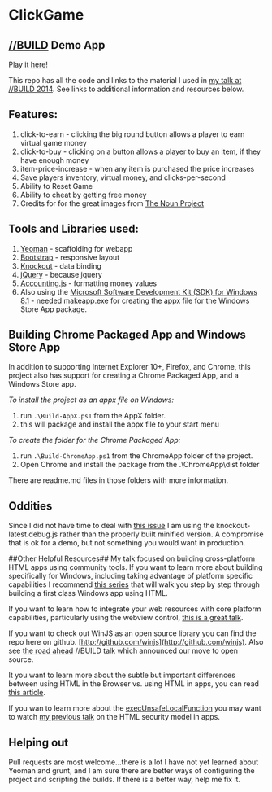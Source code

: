 # ClickGame #


## [//BUILD](http://buildwindows.com) Demo App ##


Play it [here!](https://clickgame.azurewebsites.net)

This repo has all the code and links to the material I used in [my talk at //BUILD 2014](http://msdn.microsoft.com/en-us/library/windows/apps/hh767331.aspx). See links to additional information and resources below.


## Features: ##

  1. click-to-earn - clicking the big round button allows a player to earn virtual game money
  2. click-to-buy - clicking on a button allows a player to buy an item, if they have enough money
  3. item-price-increase - when any item is purchased the price increases
  4. Save players inventory, virtual money, and clicks-per-second
  5. Ability to Reset Game
  6. Ability to cheat by getting free money
  7. Credits for for the great images from [The Noun Project](https://thenounproject.com)


## Tools and Libraries used: ##

  1. [Yeoman](http://yeoman.io) - scaffolding for webapp
  2. [Bootstrap](http://getbootstrap.com/) - responsive layout
  3. [Knockout](http://knockoutjs.com/) - data binding
  4. [jQuery](http://jquery.com/) - because jquery
  3. [Accounting.js](http://josscrowcroft.github.io/accounting.js/) - formatting money values
  4. Also using the [Microsoft Software Development Kit (SDK) for Windows 8.1](http://msdn.microsoft.com/en-US/windows/desktop/bg162891) - needed makeapp.exe for creating the appx file for the Windows Store App package.

## Building Chrome Packaged App and Windows Store App ##

In addition to supporting Internet Explorer 10+, Firefox, and Chrome, this project also has support for creating a Chrome Packaged App, and a Windows Store app.

*To install the project as an appx file on Windows:*

1. run `.\Build-AppX.ps1` from the AppX folder.
2. this will package and install the appx file to your start menu

*To create the folder for the Chrome Packaged App:*

1. run `.\Build-ChromeApp.ps1` from the ChromeApp folder of the project.
2. Open Chrome and install the package from the .\ChromeApp\dist folder

There are readme.md files in those folders with more information.

## Oddities ##

Since I did not have time to deal with [this issue](https://github.com/knockout/knockout/issues/1039) I am using the knockout-latest.debug.js rather than the properly built minified version.  A compromise that is ok for a demo, but not something you would want in production.

##Other Helpful Resources##
My talk focused on building cross-platform HTML apps using community tools.  If you want to learn more about building specifically for Windows, including taking advantage of platform specific capabilities I recommend [this series](http://aka.ms/windevbeginjs) that will walk you step by step through building a first class Windows app using HTML.

If you want to learn how to integrate your web resources with core platform capabilities, particularly using the webview control, [this is a great talk](http://channel9.msdn.com/Events/Build/2014/2-560).

If you want to check out WinJS as an open source library you can find the repo here on github.  [http://github.com/winjs](http://github.com/winjs).  Also see [the road ahead](http://channel9.msdn.com/Events/Build/2014/2-506) //BUILD talk which announced our move to open source.

It you want to learn more about the subtle but important differences between using HTML in the Browser vs. using HTML in apps, you can read [this article](http://msdn.microsoft.com/en-us/library/windows/apps/hh465380.aspx).

If you wan to learn more about the [execUnsafeLocalFunction](http://msdn.microsoft.com/en-us/library/windows/apps/hh767331.aspx) you may want to watch [my previous talk](http://channel9.msdn.com/Events/Build/BUILD2011/APP-476T) on the HTML security model in apps.

## Helping out ##

Pull requests are most welcome...there is a lot I have not yet learned about Yeoman and grunt, and I am sure there are better ways of configuring the project and scripting the builds.  If there is a better way, help me fix it.

